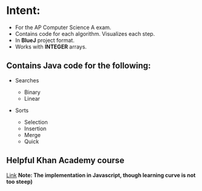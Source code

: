 
# Intent: 
* For the AP Computer Science A exam.
* Contains code for each algorithm. Visualizes each step. 
* In **BlueJ** project format. 
* Works with **INTEGER** arrays.

## Contains Java code for the following: 

* Searches
  * Binary
  * Linear

* Sorts
  * Selection
  * Insertion
  * Merge
  * Quick
  
## Helpful Khan Academy course 
[Link](https://www.khanacademy.org/computing/computer-science/algorithms)
**Note: The implementation in Javascript, though learning curve is not too steep)**
